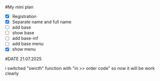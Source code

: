#My mini plan

- [X] Registration 
- [X] Separate name and full name
- [ ] add base
- [ ] show base
- [ ] add base-inf
- [ ] add base menu
- [X] show menu

#DATE 21.07.2025

i switched "swicth" function with "in >> order code" 
so now it will be work clearly
